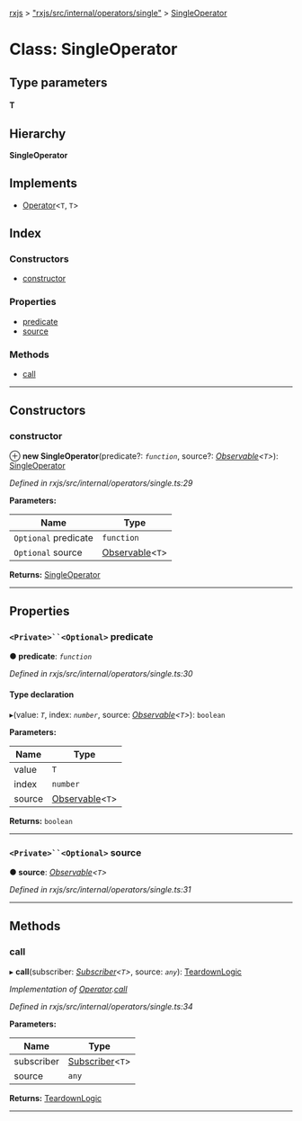 [rxjs](../README.md) > ["rxjs/src/internal/operators/single"](../modules/_rxjs_src_internal_operators_single_.md) > [SingleOperator](../classes/_rxjs_src_internal_operators_single_.singleoperator.md)

# Class: SingleOperator

## Type parameters
#### T 
## Hierarchy

**SingleOperator**

## Implements

* [Operator](../interfaces/_rxjs_src_internal_operator_.operator.md)<`T`, `T`>

## Index

### Constructors

* [constructor](_rxjs_src_internal_operators_single_.singleoperator.md#constructor)

### Properties

* [predicate](_rxjs_src_internal_operators_single_.singleoperator.md#predicate)
* [source](_rxjs_src_internal_operators_single_.singleoperator.md#source)

### Methods

* [call](_rxjs_src_internal_operators_single_.singleoperator.md#call)

---

## Constructors

<a id="constructor"></a>

###  constructor

⊕ **new SingleOperator**(predicate?: *`function`*, source?: *[Observable](_rxjs_src_internal_observable_.observable.md)<`T`>*): [SingleOperator](_rxjs_src_internal_operators_single_.singleoperator.md)

*Defined in rxjs/src/internal/operators/single.ts:29*

**Parameters:**

| Name | Type |
| ------ | ------ |
| `Optional` predicate | `function` |
| `Optional` source | [Observable](_rxjs_src_internal_observable_.observable.md)<`T`> |

**Returns:** [SingleOperator](_rxjs_src_internal_operators_single_.singleoperator.md)

___

## Properties

<a id="predicate"></a>

### `<Private>``<Optional>` predicate

**● predicate**: *`function`*

*Defined in rxjs/src/internal/operators/single.ts:30*

#### Type declaration
▸(value: *`T`*, index: *`number`*, source: *[Observable](_rxjs_src_internal_observable_.observable.md)<`T`>*): `boolean`

**Parameters:**

| Name | Type |
| ------ | ------ |
| value | `T` |
| index | `number` |
| source | [Observable](_rxjs_src_internal_observable_.observable.md)<`T`> |

**Returns:** `boolean`

___
<a id="source"></a>

### `<Private>``<Optional>` source

**● source**: *[Observable](_rxjs_src_internal_observable_.observable.md)<`T`>*

*Defined in rxjs/src/internal/operators/single.ts:31*

___

## Methods

<a id="call"></a>

###  call

▸ **call**(subscriber: *[Subscriber](_rxjs_src_internal_subscriber_.subscriber.md)<`T`>*, source: *`any`*): [TeardownLogic](../modules/_rxjs_src_internal_types_.md#teardownlogic)

*Implementation of [Operator](../interfaces/_rxjs_src_internal_operator_.operator.md).[call](../interfaces/_rxjs_src_internal_operator_.operator.md#call)*

*Defined in rxjs/src/internal/operators/single.ts:34*

**Parameters:**

| Name | Type |
| ------ | ------ |
| subscriber | [Subscriber](_rxjs_src_internal_subscriber_.subscriber.md)<`T`> |
| source | `any` |

**Returns:** [TeardownLogic](../modules/_rxjs_src_internal_types_.md#teardownlogic)

___


